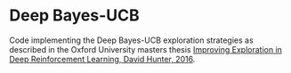 # Deep Bayes-UCB

Code implementing the Deep Bayes-UCB exploration strategies as described in the Oxford University masters thesis [Improving Exploration in Deep Reinforcement Learning, David Hunter, 2016](https://www.dropbox.com/s/10j44ap54vq7ibh/thesis.pdf?dl=0).

